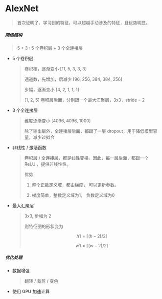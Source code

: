 # AlexNet

> 首次证明了，学习到的特征，可以超越手动涉及的特征，且优势明显。

##### 网络结构

> 5 + 3 : 5 个卷积层 + 3 个全连接层

- 5 个卷积层
  
  > 卷积核，逐渐变小 [11, 5, 3, 3, 3]
  > 
  > 通道数，先增加，后减少 [96, 256, 384, 384, 256]
  > 
  > 步幅，逐渐变小 [4, 2, 1, 1, 1]
  > 
  > [1, 2, 5] 卷积层后面，分别跟一个最大汇聚层，3x3，stride = 2

- 3 个全连接层
  
  > 维度逐渐变小 [4096, 4096, 1000]
  > 
  > 除了输出层外，全连接层后面，都跟了一层 dropout，用于降低模型容量，减少过拟合

- 非线性 / 激活函数
  
  > 卷积层 / 全连接层，都是线性变换。因此，每一层后面，都跟一个 ReLU ，提供非线性性。
  > 
  > 优势
  > 
  > 1. 整个正数定义域，都由梯度， 可以更新参数。
  > 
  > 2. 梯度简单，整数定义域为1， 负数定义域为0 

- 最大汇聚层
  
  > 3x3, 步幅为 2
  > 
  > 则特征图的形状变为
  > 
  > $$
  h1 = \lceil (h-2)/2 \rceil
  $$
  > 
  > $$
  w1 = \lceil (w-2) / 2 \rceil
  $$

##### 优化处理

- 数据增强
  
  > 翻转 / 裁剪 / 变色

- 使用 GPU 加速计算
  
  > 
